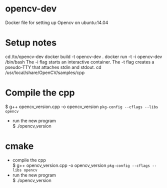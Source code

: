 # opencv-dev
Docker file for setting up Opencv on ubuntu:14.04

# Setup notes 
cd /to/opencv-dev
docker build -t opencv-dev .
docker run -t -i opencv-dev /bin/bash
		The -i flag starts an interactive container. The -t flag creates a pseudo-TTY that attaches stdin and stdout.
cd /usr/local/share/OpenCV/samples/cpp


# Compile the cpp	 	
$ g++ opencv_version.cpp -o opencv_version `pkg-config --cflags --libs opencv`
- run the new program	
$ ./opencv_version

# cmake
- compile the cpp	 	
$ g++ opencv_version.cpp -o opencv_version `pkg-config --cflags --libs opencv`
- run the new program	
$ ./opencv_version

